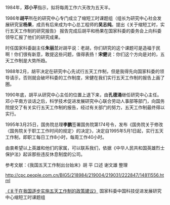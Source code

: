 1984年，**邓小平**指示，拟将每周工作六天改为五天半。

1986年**胡平**所在的研究中心专门成立了缩短工时课题组（组长为研究中心社会发展研究室**杨果**，成员有后来成为中心总工程师的**吴志纯**。提出《关于缩短工时，实行五天工作制的研究报告》
报告完成后胡平和杨果在国家科委的委务会上向科委领导汇报了他们的研究成果。

时任国家科委副主任**朱丽兰**对胡平说：老胡，你们研究的这个课题可是造福于民啊！你们很有新意，敢提这些问题，值得表扬！**宋健**说：你们这个方向是对的，五天工作制是大势所趋。

1988年2月，胡平决定在研究中心先试行五天工作制，但是我得先向国家科委的领导请示，否则就会破坏科委的工作制度，宋健在我们实行五天工作制的报告上画了圈。

1990年底，胡平从研究中心主任的位置上退下来，由**孔德涌**继任研究中心主任。邓小平南方谈话之后，科学技术促进发展研究中心联合劳动人事部等部门，向国务院提交了有关实行五天工作制的报告，经过有关部门的努力，五天工作制最终得以实行。

1995年3月25日，国务院总理**李鹏**签署国务院第174号令，发布《国务院关于修改〈国务院关于职工工作时间的规定〉的决定》，决定自1995年5月1日起，实行五天工作制，即职工每日工作8小时，每周工作40小时。

由衷希望以上英雄和他们的家属，可以联系我们，依据《中华人民共和国英雄烈士保护法》起诉那些违反休息制度的公司。

参考文献：《我国五天工作制出台始末》胡 平 口述 谢文雄 整理

http://cpc.people.com.cn/BIG5/218984/219004/219031/222847/14811556.html

[《关于在我国逐步实施五天工作制的政策建议》](关于在我国逐步实施五天工作制的政策建议.pdf) 国家科委中国科技促进发展研究中心缩短工时课题组
